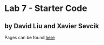 # Lab 7 - Starter Code
## by **David Liu** and **Xavier Sevcik**

Pages can be found [here](https://davedav1111.github.io/Lab7_Sterter/)